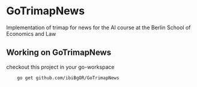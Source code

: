 # GoTrimapNews
Implementation of trimap for news for the AI course at the Berlin School of Economics and Law

## Working on GoTrimapNews
checkout this project in your go-workspace

		go get github.com/ibiBgOR/GoTrimapNews

